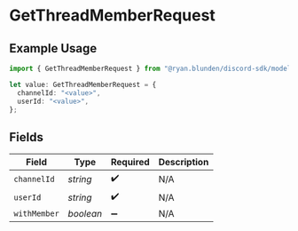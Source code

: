 # GetThreadMemberRequest

## Example Usage

```typescript
import { GetThreadMemberRequest } from "@ryan.blunden/discord-sdk/models/operations";

let value: GetThreadMemberRequest = {
  channelId: "<value>",
  userId: "<value>",
};
```

## Fields

| Field              | Type               | Required           | Description        |
| ------------------ | ------------------ | ------------------ | ------------------ |
| `channelId`        | *string*           | :heavy_check_mark: | N/A                |
| `userId`           | *string*           | :heavy_check_mark: | N/A                |
| `withMember`       | *boolean*          | :heavy_minus_sign: | N/A                |